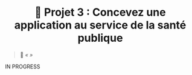 <h1 align="center"> 🍎 Projet 3 : Concevez une application au service de la santé publique</h1>

> 🧠 *« »*

IN PROGRESS